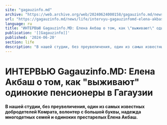 ```yaml
---
site: "gagauzinfo.md"
archive: "https://web.archive.org/web/20240624000158/gagauzinfo.md/news/life/intervyu-gagauzinfomd-elena-akbash-o-tom-kak-vizhivayut-odinokie-pensioneri-v-gagauzii"
url: "https://gagauzinfo.md/news/life/intervyu-gagauzinfomd-elena-akbash-o-tom-kak-vizhivayut-odinokie-pensioneri-v-gagauzii"
language: ru
title: "ИНТЕРВЬЮ Gagauzinfo.MD: Елена Акбаш о том, как \"выживают\" одинокие пенсионеры в Гагаузии"
publication: '[[Gagauzinfo]]'
published: '2024-06-20'
section: life
description: "В нашей студии, без преувеличения, один из самых известных добродетелей Комрата, волонтер с большой буквы, надежда многодетных семей и одиноких престарелых Елена Акбаш."
---
```


# ИНТЕРВЬЮ Gagauzinfo.MD: Елена Акбаш о том, как "выживают" одинокие пенсионеры в Гагаузии

**В нашей студии, без преувеличения, один из самых известных добродетелей Комрата, волонтер с большой буквы, надежда многодетных семей и одиноких престарелых Елена Акбаш.**